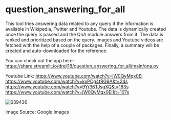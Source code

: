 # question_answering_for_all
This tool tries answering data related to any query if the information is available in Wikipedia, Twitter and Youtube. The data is dynamically created once the query is passed and the QnA module answers from it. The data is ranked and prioritized based on the query. Images and Youtube videos are fetched with the help of a couple of packages. Finally, a summary will be created and auto-downloaded for the reference.

You can check out the app here: https://share.streamlit.io/dreji18/question_answering_for_all/main/qna.py

Youtube Link: https://www.youtube.com/watch?v=jW0QyMqx0EI
https://www.youtube.com/watch?v=kxPCg4tRG9A&t=24s
https://www.youtube.com/watch?v=9Yr36TJsgXQ&t=183s
https://www.youtube.com/watch?v=jW0QyMqx0EI&t=107s

![639436](https://user-images.githubusercontent.com/49631017/112262143-26903c00-8c93-11eb-8331-963d47635fbe.jpg)

Image Source: Google Images
